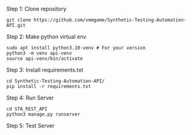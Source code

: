 Step 1: Clone repository
```
git clone https://github.com/vmmgame/Synthetic-Testing-Automation-API.git
```
Step 2: Make python virtual env
```
sudo apt install python3.10-venv # For your version
python3 -m venv api-venv
source api-venv/bin/activate
```
Step 3: Install requirements.txt
```
cd Synthetic-Testing-Automation-API/
pip install -r requirements.txt 
```
Step 4: Run Server
```
cd STA_REST_API
python3 manage.py runserver 
```
Step 5: Test Server
```
```
